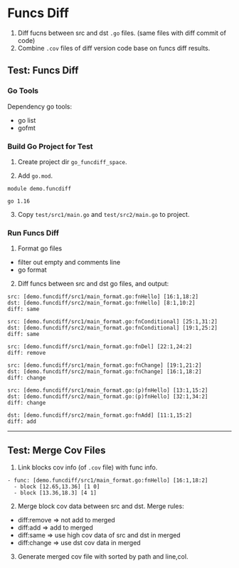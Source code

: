 # Funcs Diff

1. Diff fucns between src and dst `.go` files. (same files with diff commit of code)
2. Combine `.cov` files of diff version code base on funcs diff results.

## Test: Funcs Diff

### Go Tools

Dependency go tools:

- go list
- gofmt

### Build Go Project for Test

1. Create project dir `go_funcdiff_space`.

2. Add `go.mod`.

```text
module demo.funcdiff

go 1.16
```

3. Copy `test/src1/main.go` and `test/src2/main.go` to project.

### Run Funcs Diff

1. Format go files
  - filter out empty and comments line
  - go format

2. Diff funcs between src and dst go files, and output:

```text
src: [demo.funcdiff/src1/main_format.go:fnHello] [16:1,18:2]
dst: [demo.funcdiff/src2/main_format.go:fnHello] [8:1,10:2]
diff: same

src: [demo.funcdiff/src1/main_format.go:fnConditional] [25:1,31:2]
dst: [demo.funcdiff/src2/main_format.go:fnConditional] [19:1,25:2]
diff: same

src: [demo.funcdiff/src1/main_format.go:fnDel] [22:1,24:2]
diff: remove

src: [demo.funcdiff/src1/main_format.go:fnChange] [19:1,21:2]
dst: [demo.funcdiff/src2/main_format.go:fnChange] [16:1,18:2]
diff: change

src: [demo.funcdiff/src1/main_format.go:(p)fnHello] [13:1,15:2]
dst: [demo.funcdiff/src2/main_format.go:(p)fnHello] [32:1,34:2]
diff: change

dst: [demo.funcdiff/src2/main_format.go:fnAdd] [11:1,15:2]
diff: add
```

------

## Test: Merge Cov Files

1. Link blocks cov info (of `.cov` file) with func info.

```text
- func: [demo.funcdiff/src1/main_format.go:fnHello] [16:1,18:2]
  - block [12.65,13.36] [1 0]
  - block [13.36,18.3] [4 1]
```

2. Merge block cov data between src and dst. Merge rules:
  - diff:remove => not add to merged
  - diff:add => add to merged
  - diff:same => use high cov data of src and dst in merged
  - diff:change => use dst cov data in merged

3. Generate merged cov file with sorted by path and line,col.

